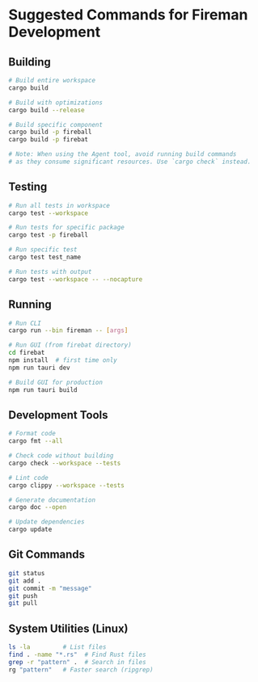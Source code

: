 # Suggested Commands for Fireman Development

## Building

```bash
# Build entire workspace
cargo build

# Build with optimizations
cargo build --release

# Build specific component
cargo build -p fireball
cargo build -p firebat

# Note: When using the Agent tool, avoid running build commands
# as they consume significant resources. Use `cargo check` instead.
```

## Testing

```bash
# Run all tests in workspace
cargo test --workspace

# Run tests for specific package
cargo test -p fireball

# Run specific test
cargo test test_name

# Run tests with output
cargo test --workspace -- --nocapture
```

## Running

```bash
# Run CLI
cargo run --bin fireman -- [args]

# Run GUI (from firebat directory)
cd firebat
npm install  # first time only
npm run tauri dev

# Build GUI for production
npm run tauri build
```

## Development Tools

```bash
# Format code
cargo fmt --all

# Check code without building
cargo check --workspace --tests

# Lint code
cargo clippy --workspace --tests

# Generate documentation
cargo doc --open

# Update dependencies
cargo update
```

## Git Commands

```bash
git status
git add .
git commit -m "message"
git push
git pull
```

## System Utilities (Linux)

```bash
ls -la         # List files
find . -name "*.rs"  # Find Rust files
grep -r "pattern" .  # Search in files
rg "pattern"   # Faster search (ripgrep)
```
